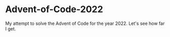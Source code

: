 # Advent-of-Code-2022
My attempt to solve the Advent of Code for the year 2022. Let's see how far I get.
